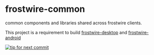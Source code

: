 frostwire-common
================

common components and libraries shared across frostwire clients.

This project is a requirement to build [frostwire-desktop](https://github.com/frostwire/frostwire-desktop) and [frostwire-android](https://github.com/frostwire/frostwire-android)

[![tip for next commit](https://tip4commit.com/projects/984.svg)](https://tip4commit.com/github/frostwire/frostwire-common)